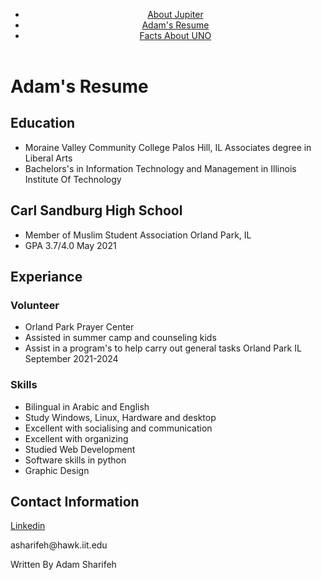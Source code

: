 <!Doctype html>
<html lang ='en'>
<head>
	<meta charset="UTF-8">
	<title>Adam's Resume</title>
</head>
<body>
  <header>
    <nav>
      <ul>
        <li><a href="https://adam893-o.github.io/project-1-jupiter.html">About Jupiter</a></li>
        <li><a href="https://adam893-o.github.io/resume.html">Adam's Resume</a></li>
        <li><a href="https://adam893-o.github.io/Project-1-UNO">Facts About UNO</a></li>
      </ul>
    </nav>
  </header>
  <h1>Adam's Resume</h1>
  <h2>Education</h2>
  <ul>
	<li>Moraine Valley Community College Palos Hill, IL Associates degree in Liberal Arts</li>
	<li>Bachelors's in Information Technology and Management in Illinois Institute Of Technology</li>
  </ul>
  <h2>Carl Sandburg High School</h2>
  <ul>
	<li>Member of Muslim Student Association Orland Park, IL</li>
	<li>GPA 3.7/4.0 May 2021</li>
  </ul>
  <h2>Experiance</h2>
  <h3>Volunteer</h3>
  <ul>
	<li>Orland Park Prayer Center</li>
	<li>Assisted in summer camp and counseling kids</li>
	<li>Assist in a program's to help carry out general tasks Orland Park IL September 2021-2024</li>
  </ul>
  <h3>Skills</h3>
  <ul>
	<li>Bilingual in Arabic and English</li>
	<li>Study Windows, Linux, Hardware and desktop</li>
	<li>Excellent with socialising and communication</li>
	<li>Excellent with organizing</li>
	<li>Studied Web Development</li>
	<li>Software skills in python</li>
	<li>Graphic Design</li>
  </ul>
  <h2>Contact Information</h2>
  <div>
  <p><a href="https://www.linkedin.com/feed/?trk=guest_homepage-basic_nav-header-signin" target="_blank">Linkedin</a></p>
  <p>asharifeh@hawk.iit.edu</p>
  </div>
  <footer>
  <p>Written By Adam Sharifeh</p>
  </footer>
</body>
</html>
